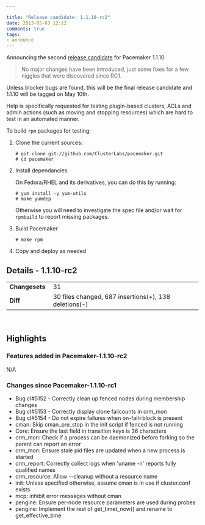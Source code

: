 ```yaml
---

title: "Release candidate: 1.1.10-rc2"
date: 2013-05-03 12:12
comments: true
tags:
- announce
---
```


Announcing the second [release candidate](/blog/2013/release-candidate-1-dot-1-10-rc1/) for Pacemaker 1.1.10

> No major changes have been introduced, just some fixes for a few
  niggles that were discovered since RC1.

Unless blocker bugs are found, this will be the final release
candidate and 1.1.10 will be tagged on May 10th.

Help is specifically requested for testing plugin-based clusters, ACLs
and admin actions (such as moving and stopping resources) which are
hard to test in an automated manner.

To build `rpm` packages for testing:

1. Clone the current sources:

       # git clone git://github.com/ClusterLabs/pacemaker.git
       # cd pacemaker

1. Install dependancies

   On Fedora/RHEL and its derivatives, you can do this by running:

       # yum install -y yum-utils
       # make yumdep

   Otherwise you will need to investigate the spec file and/or wait for `rpmbuild` to report missing packages.

1. Build Pacemaker

       # make rpm

1. Copy and deploy as needed

## Details - 1.1.10-rc2

<table>
  <tr><td><strong>Changesets&nbsp;</strong></td> <td>31</td></tr>
  <tr><td><strong>Diff</strong></td> <td>30 files changed, 687 insertions(+), 138 deletions(-)</td></tr>
</table>
<br/>

## Highlights
### Features added in Pacemaker-1.1.10-rc2

N/A

### Changes since Pacemaker-1.1.10-rc1

  * Bug cl#5152 - Correctly clean up fenced nodes during membership changes
  * Bug cl#5153 - Correctly display clone failcounts in crm_mon
  * Bug cl#5154 - Do not expire failures when on-fail=block is present
  * cman: Skip cman_pre_stop in the init script if fenced is not running
  * Core: Ensure the last field in transition keys is 36 characters
  * crm_mon: Check if a process can be daemonized before forking so the parent can report an error
  * crm_mon: Ensure stale pid files are updated when a new process is started
  * crm_report: Correctly collect logs when 'uname -n' reports fully qualified names
  * crm_resource: Allow --cleanup without a resource name
  * init: Unless specified otherwise, assume cman is in use if cluster.conf exists
  * mcp: inhibit error messages without cman
  * pengine: Ensure per-node resource parameters are used during probes
  * pengine: Implement the rest of get_timet_now() and rename to get_effective_time
